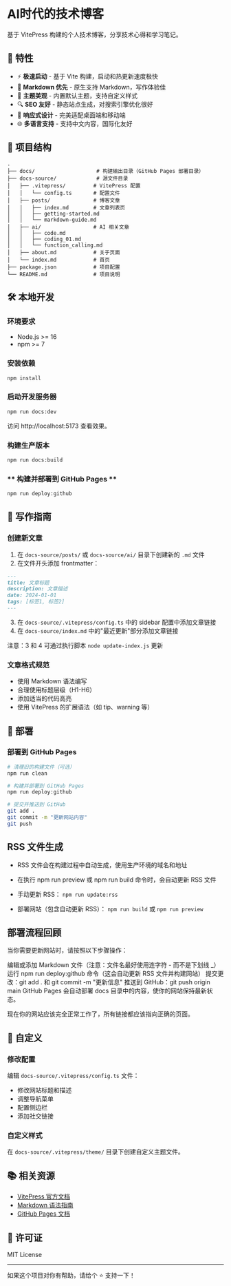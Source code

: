 # AI时代的技术博客

基于 VitePress 构建的个人技术博客，分享技术心得和学习笔记。

## 🚀 特性

- ⚡️ **极速启动** - 基于 Vite 构建，启动和热更新速度极快
- 📝 **Markdown 优先** - 原生支持 Markdown，写作体验佳
- 🎨 **主题美观** - 内置默认主题，支持自定义样式
- 🔍 **SEO 友好** - 静态站点生成，对搜索引擎优化很好
- 📱 **响应式设计** - 完美适配桌面端和移动端
- 🌐 **多语言支持** - 支持中文内容，国际化友好

## 📁 项目结构

```
.
├── docs/                    # 构建输出目录（GitHub Pages 部署目录）
├── docs-source/             # 源文件目录
│   ├── .vitepress/         # VitePress 配置
│   │   └── config.ts       # 配置文件
│   ├── posts/              # 博客文章
│   │   ├── index.md        # 文章列表页
│   │   ├── getting-started.md
│   │   └── markdown-guide.md
│   ├── ai/                 # AI 相关文章
│   │   ├── code.md
│   │   ├── coding_01.md
│   │   └── function_calling.md
│   ├── about.md            # 关于页面
│   └── index.md            # 首页
├── package.json            # 项目配置
└── README.md               # 项目说明
```

## 🛠️ 本地开发

### 环境要求

- Node.js >= 16
- npm >= 7

### 安装依赖

```bash
npm install
```

### 启动开发服务器

```bash
npm run docs:dev
```

访问 http://localhost:5173 查看效果。

### 构建生产版本

```bash
npm run docs:build
```

### ** 构建并部署到 GitHub Pages **

```bash
npm run deploy:github
```

## 📝 写作指南

### 创建新文章

1. 在 `docs-source/posts/` 或 `docs-source/ai/` 目录下创建新的 `.md` 文件
2. 在文件开头添加 frontmatter：

```markdown
---
title: 文章标题
description: 文章描述
date: 2024-01-01
tags: [标签1, 标签2]
---
```

3. 在 `docs-source/.vitepress/config.ts` 中的 sidebar 配置中添加文章链接
4. 在 `docs-source/index.md` 中的"最近更新"部分添加文章链接

注意：3 和 4 可通过执行脚本 `node update-index.js` 更新

### 文章格式规范

- 使用 Markdown 语法编写
- 合理使用标题层级（H1-H6）
- 添加适当的代码高亮
- 使用 VitePress 的扩展语法（如 tip、warning 等）

## 🚀 部署

### 部署到 GitHub Pages

```bash
# 清理旧的构建文件（可选）
npm run clean

# 构建并部署到 GitHub Pages
npm run deploy:github

# 提交并推送到 GitHub
git add .
git commit -m "更新网站内容"
git push
```

## RSS 文件生成

+ RSS 文件会在构建过程中自动生成，使用生产环境的域名和地址
+ 在执行 npm run preview 或 npm run build 命令时，会自动更新 RSS 文件

+ 手动更新 RSS：
`npm run update:rss` 

+ 部署网站（包含自动更新 RSS）：
`npm run build` 或 `npm run preview`

## 部署流程回顾
当你需要更新网站时，请按照以下步骤操作：

编辑或添加 Markdown 文件（注意：文件名最好使用连字符 - 而不是下划线 _）
运行 npm run deploy:github 命令（这会自动更新 RSS 文件并构建网站）
提交更改：git add . 和 git commit -m "更新信息"
推送到 GitHub：git push origin main
GitHub Pages 会自动部署 docs 目录中的内容，使你的网站保持最新状态。

现在你的网站应该完全正常工作了，所有链接都应该指向正确的页面。





## 🎨 自定义

### 修改配置

编辑 `docs-source/.vitepress/config.ts` 文件：

- 修改网站标题和描述
- 调整导航菜单
- 配置侧边栏
- 添加社交链接

### 自定义样式

在 `docs-source/.vitepress/theme/` 目录下创建自定义主题文件。

## 📚 相关资源

- [VitePress 官方文档](https://vitepress.dev/)
- [Markdown 语法指南](https://markdown.com.cn/)
- [GitHub Pages 文档](https://pages.github.com/)

## 📄 许可证

MIT License

---

如果这个项目对你有帮助，请给个 ⭐️ 支持一下！
